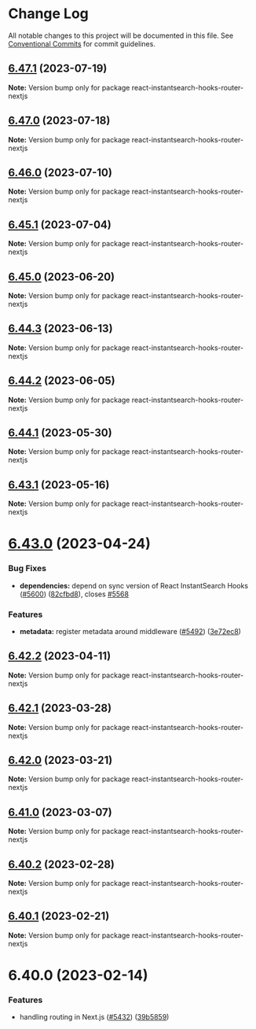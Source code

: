 # Change Log

All notable changes to this project will be documented in this file.
See [Conventional Commits](https://conventionalcommits.org) for commit guidelines.

## [6.47.1](https://github.com/algolia/instantsearch.js/compare/react-instantsearch-hooks-router-nextjs@6.47.0...react-instantsearch-hooks-router-nextjs@6.47.1) (2023-07-19)

**Note:** Version bump only for package react-instantsearch-hooks-router-nextjs





## [6.47.0](https://github.com/algolia/instantsearch.js/compare/react-instantsearch-hooks-router-nextjs@6.46.0...react-instantsearch-hooks-router-nextjs@6.47.0) (2023-07-18)

**Note:** Version bump only for package react-instantsearch-hooks-router-nextjs





## [6.46.0](https://github.com/algolia/instantsearch.js/compare/react-instantsearch-hooks-router-nextjs@6.45.1...react-instantsearch-hooks-router-nextjs@6.46.0) (2023-07-10)

**Note:** Version bump only for package react-instantsearch-hooks-router-nextjs





## [6.45.1](https://github.com/algolia/instantsearch.js/compare/react-instantsearch-hooks-router-nextjs@6.45.0...react-instantsearch-hooks-router-nextjs@6.45.1) (2023-07-04)

**Note:** Version bump only for package react-instantsearch-hooks-router-nextjs





## [6.45.0](https://github.com/algolia/instantsearch.js/compare/react-instantsearch-hooks-router-nextjs@6.44.3...react-instantsearch-hooks-router-nextjs@6.45.0) (2023-06-20)

**Note:** Version bump only for package react-instantsearch-hooks-router-nextjs





## [6.44.3](https://github.com/algolia/instantsearch.js/compare/react-instantsearch-hooks-router-nextjs@6.44.2...react-instantsearch-hooks-router-nextjs@6.44.3) (2023-06-13)

**Note:** Version bump only for package react-instantsearch-hooks-router-nextjs





## [6.44.2](https://github.com/algolia/instantsearch.js/compare/react-instantsearch-hooks-router-nextjs@6.44.1...react-instantsearch-hooks-router-nextjs@6.44.2) (2023-06-05)

**Note:** Version bump only for package react-instantsearch-hooks-router-nextjs





## [6.44.1](https://github.com/algolia/instantsearch.js/compare/react-instantsearch-hooks-router-nextjs@6.44.0...react-instantsearch-hooks-router-nextjs@6.44.1) (2023-05-30)

**Note:** Version bump only for package react-instantsearch-hooks-router-nextjs





## [6.43.1](https://github.com/algolia/instantsearch.js/compare/react-instantsearch-hooks-router-nextjs@6.43.0...react-instantsearch-hooks-router-nextjs@6.43.1) (2023-05-16)

**Note:** Version bump only for package react-instantsearch-hooks-router-nextjs





# [6.43.0](https://github.com/algolia/instantsearch.js/compare/react-instantsearch-hooks-router-nextjs@6.42.2...react-instantsearch-hooks-router-nextjs@6.43.0) (2023-04-24)


### Bug Fixes

* **dependencies:** depend on sync version of React InstantSearch Hooks ([#5600](https://github.com/algolia/instantsearch.js/issues/5600)) ([82cfbd8](https://github.com/algolia/instantsearch.js/commit/82cfbd8cba47b2e9d0c8f8c74107d2ead1d072bf)), closes [#5568](https://github.com/algolia/instantsearch.js/issues/5568)


### Features

* **metadata:** register metadata around middleware ([#5492](https://github.com/algolia/instantsearch.js/issues/5492)) ([3e72ec8](https://github.com/algolia/instantsearch.js/commit/3e72ec82894a05a071328a4802d2f764233fe005))





## [6.42.2](https://github.com/algolia/instantsearch.js/compare/react-instantsearch-hooks-router-nextjs@6.42.1...react-instantsearch-hooks-router-nextjs@6.42.2) (2023-04-11)

**Note:** Version bump only for package react-instantsearch-hooks-router-nextjs





## [6.42.1](https://github.com/algolia/instantsearch.js/compare/react-instantsearch-hooks-router-nextjs@6.42.0...react-instantsearch-hooks-router-nextjs@6.42.1) (2023-03-28)

**Note:** Version bump only for package react-instantsearch-hooks-router-nextjs





## [6.42.0](https://github.com/algolia/instantsearch.js/compare/react-instantsearch-hooks-router-nextjs@6.41.0...react-instantsearch-hooks-router-nextjs@6.42.0) (2023-03-21)

**Note:** Version bump only for package react-instantsearch-hooks-router-nextjs





## [6.41.0](https://github.com/algolia/instantsearch.js/compare/react-instantsearch-hooks-router-nextjs@6.40.1...react-instantsearch-hooks-router-nextjs@6.41.0) (2023-03-07)

**Note:** Version bump only for package react-instantsearch-hooks-router-nextjs





## [6.40.2](https://github.com/algolia/instantsearch.js/compare/react-instantsearch-hooks-router-nextjs@6.40.1...react-instantsearch-hooks-router-nextjs@6.40.2) (2023-02-28)

**Note:** Version bump only for package react-instantsearch-hooks-router-nextjs





## [6.40.1](https://github.com/algolia/instantsearch.js/compare/react-instantsearch-hooks-router-nextjs@6.40.0...react-instantsearch-hooks-router-nextjs@6.40.1) (2023-02-21)

**Note:** Version bump only for package react-instantsearch-hooks-router-nextjs





# 6.40.0 (2023-02-14)


### Features

* handling routing in Next.js ([#5432](https://github.com/algolia/instantsearch.js/issues/5432)) ([39b5859](https://github.com/algolia/instantsearch.js/commit/39b5859ba78a5e8472a80e357a35ba900c963b61))
